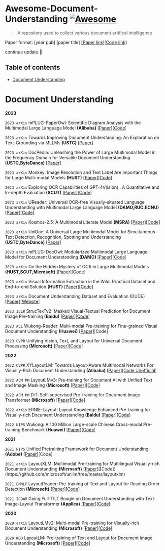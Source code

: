 # Awesome-Document-Understanding [![Awesome](https://awesome.re/badge-flat.svg)](https://awesome.re)
> A repository used to collect various document artifical intelligence

Paper format: [year pub] [paper title] [[Paper link]]()[[Code link]]()

continue update 🤗

## Table of contents

- [Document Understanding](#document-understanding)

# Document Understanding

**2023**

`2023 arXiv` mPLUG-PaperOwl: Scientific Diagram Analysis with the Multimodal Large Language Model **(Alibaba)** [[Paper]](https://arxiv.org/abs/2311.18248)[[Code]](https://github.com/X-PLUG/mPLUG-DocOwl/tree/main)

`2023 arXiv` Towards Improving Document Understanding: An Exploration on Text-Grounding via MLLMs **(USTC)** [[Paper]](https://arxiv.org/abs/2311.13194)

`2023 arXiv` DocPedia: Unleashing the Power of Large Multimodal Model in the Frequency Domain for Versatile Document Understanding **(USTC,ByteDance)** [[Paper]](https://arxiv.org/abs/2311.11810)

`2023 arXiv` Monkey: Image Resolution and Text Label Are Important Things for Large Multi-modal Models **(HUST)** [[Paper]](https://arxiv.org/abs/2311.06607)[[Code]](https://github.com/Yuliang-Liu/Monkey)

`2023 arXiv` Exploring OCR Capabilities of GPT-4V(ision) : A Quantitative and In-depth Evaluation **(SCUT)** [[Paper]](https://arxiv.org/abs/2310.16809)[[Code]](https://github.com/SCUT-DLVCLab/GPT-4V_OCR)

`2023 arXiv` UReader: Universal OCR-free Visually-situated Language Understanding with Multimodal Large Language Model **(DAMO,RUC,ECNU)** [[Paper]](https://arxiv.org/abs/2310.05126)[[Code]](https://github.com/LukeForeverYoung/UReader)

`2023 arXiv` Kosmos-2.5: A Multimodal Literate Model **(MSRA)** [[Paper]](https://arxiv.org/abs/2309.11419)[[Code]](https://thegenerality.com/agi/)

`2023 arXiv` UniDoc: A Universal Large Multimodal Model for Simultaneous Text Detection, Recognition, Spotting and Understanding **(USTC,ByteDance)** [[Paper]](https://arxiv.org/abs/2308.11592)

`2023 arXiv` mPLUG-DocOwl: Modularized Multimodal Large Language Model for Document Understanding **(DAMO)** [[Paper]](https://arxiv.org/abs/2307.02499)[[Code]](https://github.com/X-PLUG/mPLUG-DocOwl)

`2023 arXiv` On the Hidden Mystery of OCR in Large Multimodal Models **(HUST,SCUT,Microsoft)** [[Paper]](https://arxiv.org/abs/2305.07895)[[Code]](https://github.com/Yuliang-Liu/MultimodalOCR)

`2023 arXiv` Visual Information Extraction in the Wild: Practical Dataset and End-to-end Solution **(HUST)** [[Paper]](https://arxiv.org/abs/2305.07498)[[Code]](https://github.com/jfkuang/CFAM)

`2023 arXiv` Document Understanding Dataset and Evaluation (DUDE) [[Paper]](https://arxiv.org/abs/2305.08455)[[Website]](https://rrc.cvc.uab.es/?ch=23)

`2023 ICLR` StrucTexTv2: Masked Visual-Textual Prediction for Document Image Pre-training **(Baidu)** [[Paper]](https://arxiv.org/abs/2303.00289)[[Code]](https://github.com/PaddlePaddle/VIMER/tree/main/StrucTexT)

`2023 ACL` Wukong-Reader: Multi-modal Pre-training for Fine-grained Visual Document Understanding **(Huawei)** [[Paper]](https://arxiv.org/abs/2212.09621)[Code]

`2023 CVPR` Unifying Vision, Text, and Layout for Universal Document Processing **(Microsoft)** [[Paper]](https://arxiv.org/abs/2212.02623)[[Code]](https://github.com/microsoft/i-Code/tree/main/i-Code-Doc)

**2022**

`2022 CVPR` XYLayoutLM: Towards Layout-Aware Multimodal Networks For Visually-Rich Document Understanding **(Alibaba)** [[Paper]](https://arxiv.org/abs/2203.06947)[[Code Unofficial]](https://github.com/Sanster/xy-cut)

`2022 ACM MM` LayoutLMv3: Pre-training for Document AI with Unified Text and Image Masking **(Microsoft)** [[Paper]](https://arxiv.org/abs/2204.08387)[[Code]](https://github.com/microsoft/unilm/tree/master/layoutlmv3)

`2022 ACM MM` DiT: Self-supervised Pre-training for Document Image Transformer **(Microsoft)** [[Paper]](https://arxiv.org/abs/2203.02378)[[Code]](https://github.com/microsoft/unilm/tree/master/dit)

`2022 arXiv` ERNIE-Layout: Layout Knowledge Enhanced Pre-training for Visually-rich Document Understanding **(Baidu)** [[Paper]](https://arxiv.org/abs/2210.06155)[[Code]](https://github.com/PaddlePaddle/PaddleNLP/tree/develop/model_zoo/ernie-layout)

`2022 NIPS` Wukong: A 100 Million Large-scale Chinese Cross-modal Pre-training Benchmark **(Huawei)** [[Paper]](https://arxiv.org/abs/2202.06767)[[Code]](https://wukong-dataset.github.io/wukong-dataset/)




**2021**

`2021 NIPS` Unified Pretraining Framework for Document Understanding **(Adobe)** [[Paper]](https://arxiv.org/abs/2204.10939)[Code]

`2021 arXiv` LayoutXLM: Multimodal Pre-training for Multilingual Visually-rich Document Understanding **(Microsoft)** [[Paper]]([https://arxiv.org/abs/2204.10939](https://arxiv.org/abs/2104.08836))[[Code]](https://github.com/microsoft/unilm/tree/master/layoutxlm)

`2021 EMNLP` LayoutReader: Pre-training of Text and Layout for Reading Order Detection **(Microsoft)** [[Paper]](https://arxiv.org/abs/2108.11591)[[Code]](https://github.com/microsoft/unilm/tree/master/layoutreader)

`2021 ICDAR` Going Full-TILT Boogie on Document Understanding with Text-Image-Layout Transformer **(Applica)** [[Paper]](https://arxiv.org/abs/2102.09550)[[Code]](https://github.com/uakarsh/TiLT-Implementation)



**2020**

`2020 arXiv` LayoutLMv2: Multi-modal Pre-training for Visually-rich Document Understanding **(Microsoft)** [[Paper]](https://arxiv.org/abs/2012.14740)[[Code]](https://github.com/microsoft/unilm/tree/master/layoutlmv2)

`2020 KDD` LayoutLM: Pre-training of Text and Layout for Document Image Understanding **(Microsoft)** [[Paper]](https://arxiv.org/abs/1912.13318)[[Code]](https://github.com/microsoft/unilm/tree/master/layoutlm)




